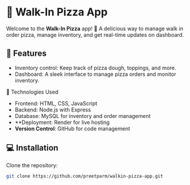 # 🍕 Walk-In Pizza App

Welcome to the **Walk-In Pizza** app! 🍕 A delicious way to manage walk in order pizza, manage inventory, and get real-time updates on dashboard.

## 🚀 Features


- Inventory control: Keep track of pizza dough, toppings, and more.
- Dashboard: A sleek interface to manage pizza orders and monitor inventory.

🔧 Technologies Used

- Frontend: HTML, CSS, JavaScript
- Backend: Node.js with Express
- Database: MySQL for inventory and order management
- **Deployment: Render for live hosting
- **Version Control**: GitHub for code management

## 💻 Installation

Clone the repository:

```bash
git clone https://github.com/preetparm/walkin-pizza-app.git
